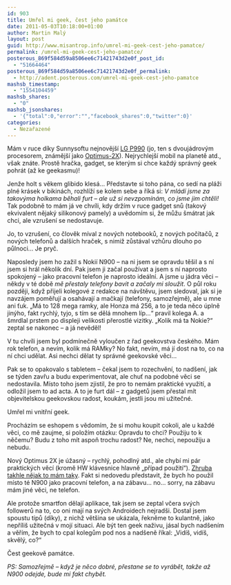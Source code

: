 ```yaml
---
id: 903
title: Umřel mi geek, čest jeho památce
date: 2011-05-03T10:18:00+01:00
author: Martin Malý
layout: post
guid: http://www.misantrop.info/umrel-mi-geek-cest-jeho-pamatce/
permalink: /umrel-mi-geek-cest-jeho-pamatce/
posterous_869f584d59a8506ee6c71421743d2e0f_post_id:
  - "51664464"
posterous_869f584d59a8506ee6c71421743d2e0f_permalink:
  - http://adent.posterous.com/umrel-mi-geek-cest-jeho-pamatce
mashsb_timestamp:
  - "1554104459"
mashsb_shares:
  - "0"
mashsb_jsonshares:
  - '{"total":0,"error":"","facebook_shares":0,"twitter":0}'
categories:
  - Nezařazené
---
```

M&aacute;m v ruce d&iacute;ky Sunnysoftu nejnověj&scaron;&iacute; [LG P990](http://www.sunnysoft.cz/zbozi/069ZLG-073/lg-optimus-2x.html) (jo, ten s dvouj&aacute;drov&yacute;m procesorem, zn&aacute;měj&scaron;&iacute; jako [Optimus-2X](http://www.sunnysoft.cz/zbozi/069ZLG-073/lg-optimus-2x.html)). Nejrychlej&scaron;&iacute; mobil na planetě atd., v&scaron;ak zn&aacute;te. Prostě hračka, gadget, se kter&yacute;m si chce každ&yacute; spr&aacute;vn&yacute; geek pohr&aacute;t (až ke geekasmu)!

Jenže holt s věkem glibido kles&aacute;&#8230; Představte si toho p&aacute;na, co sed&iacute; na pl&aacute;ži pln&eacute; kr&aacute;sek v bikin&aacute;ch, rozhl&iacute;ž&iacute; se kolem sebe a ř&iacute;k&aacute; si: _V ml&aacute;d&iacute; jsme za takov&yacute;ma holkama běhali furt &#8211; ale už si nevzpom&iacute;n&aacute;m, co jsme jim chtěli!_ Tak podobně to m&aacute;m j&aacute; ve chv&iacute;li, kdy drž&iacute;m v ruce gadget snů (takov&yacute; ekvivalent nějak&yacute; silikonov&yacute; pamely) a uvědom&iacute;m si, že můžu &scaron;m&aacute;trat jak chci, ale vzru&scaron;en&iacute; se nedostavuje.

Jo, to vzru&scaron;en&iacute;, co člověk m&iacute;val z nov&yacute;ch notebooků, z nov&yacute;ch poč&iacute;tačů, z nov&yacute;ch telefonů a dal&scaron;&iacute;ch hraček, s nimiž zůst&aacute;val vzhůru dlouho po půlnoci&#8230; Je pryč.

Naposledy jsem ho zažil s Noki&iacute; N900 &#8211; na ni jsem se opravdu tě&scaron;il a s n&iacute; jsem si hr&aacute;l několik dn&iacute;. Pak jsem ji začal použ&iacute;vat a jsem s n&iacute; naprosto spokojen&yacute; &#8211; jako pracovn&iacute; telefon je naprosto ide&aacute;ln&iacute;. A jsme u j&aacute;dra věci &#8211; někdy v t&eacute; době _mě přestaly telefony bavit a začaly mi sloužit_. O půl roku později, když přijeli kolegov&eacute; z redakce na n&aacute;v&scaron;těvu, jsem sledoval, jak si je navz&aacute;jem poměřuj&iacute; a osah&aacute;vaj&iacute; a mačkaj&iacute; (telefony, samozřejmě), ale u mne ani ťuk. &#8222;M&aacute; to 128 mega ramky, ale Honza m&aacute; 256, a to je teda něco &uacute;plně jin&yacute;ho, fakt rychl&yacute;, tyjo, s t&iacute;m se děl&aacute; mnohem l&iacute;p&#8230;&#8220; pravil kolega A. a &scaron;mrdlal prstem po displeji velikosti přerostl&eacute; vizitky. &#8222;Kolik m&aacute; ta Nokie?&#8220; zeptal se nakonec &#8211; a j&aacute; nevěděl!

V tu chv&iacute;li jsem byl podm&iacute;nečně vyloučen z řad geekovstva česk&eacute;ho. M&aacute;m rok telefon, a nev&iacute;m, kolik m&aacute; RAMky? No fakt, nev&iacute;m, m&aacute; j&iacute; dost na to, co na n&iacute; chci udělat. Asi nechci dělat ty spr&aacute;vn&eacute; geekovsk&eacute; věci&#8230;

Pak se to opakovalo s tabletem &#8211; čekal jsem to rozechvěn&iacute;, to nad&scaron;en&iacute;, jak se t&yacute;den zavřu a budu experimentovat, ale chuť na podobn&eacute; věci se nedostavila. M&iacute;sto toho jsem zjistil, že pro to nem&aacute;m praktick&eacute; využit&iacute;, a odložil jsem to ad acta. A to je furt d&aacute;l &#8211; z gadgetů jsem přestal m&iacute;t objevitelskou geekovskou radost, kouk&aacute;m, jestli jsou mi užitečn&eacute;.

Umřel mi vnitřn&iacute; geek.

Proch&aacute;z&iacute;m se eshopem s vědom&iacute;m, že si mohu koupit cokoli, ale u každ&eacute; věci, co mě zaujme, si polož&iacute;m ot&aacute;zku: Opravdu to chci? Použiju to k něčemu? Budu z toho m&iacute;t aspoň trochu radost? Ne, nechci, nepoužiju a nebudu.

Nov&yacute; Optimus 2X je &uacute;žasn&yacute; &#8211; rychl&yacute;, pohodln&yacute; atd., ale chyb&iacute; mi p&aacute;r praktick&yacute;ch věc&iacute; (kromě HW kl&aacute;vesnice hlavně &#8222;př&iacute;pad použit&iacute;&#8220;). [Zhruba takhle nějak to m&aacute;m taky](http://podhledem.blogspot.com/2011/04/nexus-s-android-pohled-stareho.html). Fakt si nedovedu představit, že bych ho použil m&iacute;sto t&eacute; N900 jako pracovn&iacute; telefon, a na z&aacute;bavu&#8230; no&#8230; sorry, na z&aacute;bavu m&aacute;m jin&eacute; věci, ne telefon.

Ale protože smartfon dělaj&iacute; aplikace, tak jsem se zeptal včera sv&yacute;ch followerů na to, co oni maj&iacute; na sv&yacute;ch Androidech nejrad&scaron;i. Dostal jsem spoustu tipů (d&iacute;ky), z nichž vět&scaron;ina se uk&aacute;zala, řekněme to kulantně, jako nepř&iacute;li&scaron; užitečn&aacute; v moj&iacute; situaci. Ale b&yacute;t ten geek naživu, j&aacute;sal bych nad&scaron;en&iacute;m a věř&iacute;m, že bych to cpal kolegům pod nos a nad&scaron;eně ř&iacute;kal: &#8222;Vid&iacute;&scaron;, vid&iacute;&scaron;, skvěl&yacute;, co?&#8220;

Čest geekově pam&aacute;tce.

_PS: Samozřejmě &#8211; když je něco dobr&eacute;, přestane se to vyr&aacute;bět, takže až N900 odejde, bude mi fakt chybět._